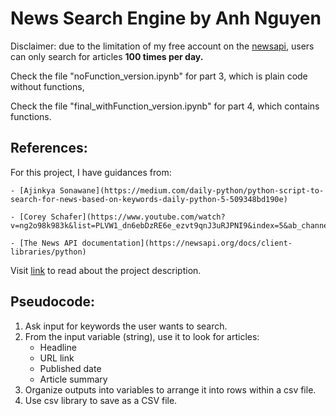 # News Search Engine by Anh Nguyen

Disclaimer: due to the limitation of my free account on the [newsapi](https://newsapi.org/), users can only search for articles **100 times per day.**

Check the file "noFunction_version.ipynb" for part 3, which is plain code without functions,

Check the file "final_withFunction_version.ipynb" for part 4, which contains functions.

## References:
For this project, I have guidances from:

    - [Ajinkya Sonawane](https://medium.com/daily-python/python-script-to-search-for-news-based-on-keywords-daily-python-5-509348bd190e)

    - [Corey Schafer](https://www.youtube.com/watch?v=ng2o98k983k&list=PLVW1_dn6ebDzRE6e_ezvt9qnJ3uRJPNI9&index=5&ab_channel=CoreySchafer)

    - [The News API documentation](https://newsapi.org/docs/client-libraries/python)

Visit [link](https://www.notion.so/Python-Assignment-1-60745b9ea7744e8193b10b208411d76b) to read about the project description.

## Pseudocode:
1. Ask input for keywords the user wants to search.
2. From the input variable (string), use it to look for articles:
    - Headline
    - URL link
    - Published date
    - Article summary
3. Organize outputs into variables to arrange it into rows within a csv file.
4. Use csv library to save as a CSV file.
